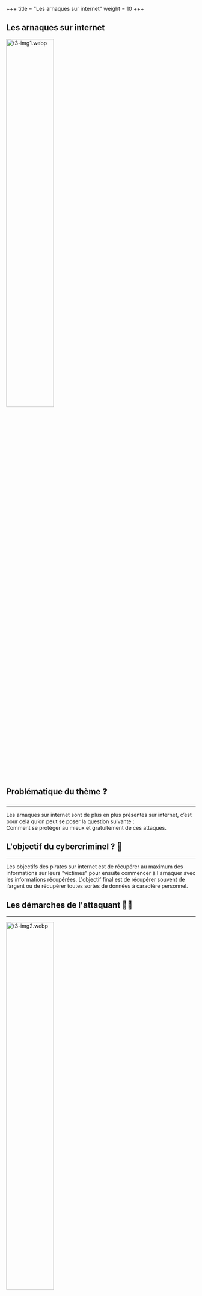 +++
title = "Les arnaques sur internet"
weight = 10
+++

## Les arnaques sur internet

<img src="https://cybersafe-dls.fr/theme3-img/t3-img1.webp" alt="t3-img1.webp" width="50%"/>


## Problématique du thème ❓
---
Les arnaques sur internet sont de plus en plus présentes sur internet, c’est pour cela qu’on peut se poser la question suivante :  
Comment se protéger au mieux et gratuitement de ces attaques.


## L'objectif du cybercriminel ? 🎯
---

Les objectifs des pirates sur internet est de récupérer au maximum des informations sur leurs "victimes" pour ensuite commencer à l'arnaquer avec les informations récupérées. L'objectif final est de récupérer souvent de l’argent ou de récupérer toutes sortes de données à caractère personnel.


## Les démarches de l'attaquant 👨‍💻
---

<img src="https://cybersafe-dls.fr/theme3-img/t3-img2.webp" alt="t3-img2.webp" width="50%"/>
<img src="https://cybersafe-dls.fr/theme3-img/t3-img3.webp" alt="t3-img3.webp" width="50%"/>

Les attaquants peuvent utiliser plusieurs manières afin d'arriver à leurs fins en voici quelques-unes.
 
**Le phishing ou hameçonnage :**  
Le phishing consiste à aller à la "pêche" aux informations. "C’est une technique frauduleuse qui trompe l’internaute pour l’inciter à communiquer ses données personnelles en se faisant passer pour un tiers de confiance". Il peut s’agir de faux e-mails de banque qui prétendent faire un dépôt de documents sur votre compte, de faux e-mails pour demander une indemnisation, ou encore de fausses offres.
 
**Le drop shipping :**  
Le drop shipping est une pratique commerciale qui se développe de plus en plus sur Internet, notamment chez les influenceurs et via les réseaux sociaux. Il s’agit d’une technique utilisée par des sites internet qui proposent des produits déjà en vente chez d’autres fournisseurs et qui gonflent artificiellement le prix afin d’empocher une jolie commission au passage. "Par exemple, un influenceur va nous promettre 50% sur une montre si on l’achète sur telle boutique en ligne. Et puis, on se rend compte par la suite que cette boutique n’est qu’un intermédiaire avec le grossiste et qu’elle a obtenu une commission énorme sur votre achat. Finalement, on a payé cette montre 10x plus cher".

**Les faux sites arnaqueurs :**  
Certains sites sont simplement frauduleux et n'enverront jamais notre commande. Ils utilisent des adresses quasi-identiques aux magasins en ligne bien connus. Ils usurpent les noms de marques célèbres puis disparaissent du paysage pour réapparaître plus tard sous une autre dénomination.

**Arnaques aux dépannages :**  
L’arnaque aux faux supports techniques (Tech support scam en anglais) consiste à effrayer la victime, par SMS, téléphone, chat, courriel, ou par l’apparition d’un message qui bloque son ordinateur. Cela lui indique un problème technique grave et un risque de perte de ses données ou de l’usage de son équipement, afin de pousser la victime à contacter un prétendu support technique officiel (Microsoft, Apple, Google…), pour ensuite la convaincre de payer un pseudo-dépannage informatique et / ou à acheter des logiciels inutiles, voire nuisibles. Si la victime refuse de payer, les criminels peuvent la menacer de détruire ses fichiers ou de divulguer ses informations personnelles.
 
**Le chantage à la webcam :**  
Il peut arriver que des arnaqueurs prétendent avoir une vidéo de nous en train de regarder des films pornographiques. Ils vont nous manipuler et demander de l’argent pour ne pas divulguer ces soi-disant vidéos.



## Les moyens de remédiation ✅
---

**Comment bien réagir en cas d'escroquerie**  
Si vous êtes victime d'un paiement frauduleux, alertez rapidement votre banque pour annuler l’opération et faites opposition à votre carte bancaire si elle a été utilisée par l’escroc.  
Consignez toutes les preuves possibles : URL, capture d’écran, référence de la transaction…  
Déposez plainte contre l’auteur des faits ou, s’il n’est pas identifié, contre X. Les autorités développent une plateforme en ligne, baptisée "Thésée", pour faciliter la démarche. Elle sera opérationnelle dans le courant de l’année.  


**Comment éviter les pièges**  
Il existe bien d’autres méthodes pour vous tromper sur le net, et chaque jour de nouvelles techniques voit le jour. Il est impossible de toutes les recenser ici, par contre nous pouvons vous donner quelques conseils pour vous protéger :  
 
- ➡️N’envoyez jamais vos informations confidentielles (numéros de carte bancaire, mots de passe, etc...) en réponse à un mail. Les banques, assurances, service public ne vous demanderont jamais vos identifiants. Souvent les arnaqueurs vont essayer de vous mettre la pression pour vous inciter à payer rapidement.
 
- ➡️Prenez le temps de vérifier le sérieux de l’organisme qui vous sollicite pour un paiement ou autres. Un simple passage par le net suffit souvent à obtenir de nombreuses informations. Des erreurs de syntaxe et des approximations doivent vous alerter. 
 
- ➡️Prenez le temps de lire les conditions contractuelles. Concernant l’arnaque aux faux produits d’essai, la mention d’un abonnement est bien présente dans les conditions de vente, mais soigneusement noyée dans les informations pour que vous passiez à côté.  

- ➡️En cas d’infection de votre ordinateur, ne cédez surtout pas à la panique. Dans tous les cas, n’acceptez jamais la prise en main à distance de votre ordinateur par un support que vous n’avez pas sollicité.
 
- ➡️Pour toute démarche administrative, privilégié les sites officiels et ne passer jamais par des intermédiaires.

**Les risques encourue :**  
Suite aux arnaques/escroquerie, il y a plusieurs risques qu’il faut prendre en compte comme :  
- ➡️ Vol de données bancaires,
- ➡️ Vol d'identité,
- ➡️ Vol d’argent,
- ➡️ Vol de données personnelles,
- ➡️ Vol de données médicales.


## Le point juridique 📘
---

L’incrimination principale qui peut-être retenue est l’escroquerie. L’article 313-1 du code pénal. L’escroquerie est passible de cinq ans d’emprisonnement et de 375 000 euros d’amende.  
Source: [legifrance.gouv.fr](https://www.legifrance.gouv.fr/codes/article_lc/LEGIARTI000006418192/)  

Si la victime est menacée de suppression de ses fichiers ou en est victime, de tels procédés relèvent de l’extorsion de fonds. L’extorsion est passible de sept ans d’emprisonnement et de 100 000 euros d’amende.  

Les articles 323-1 à 323-7 du code pénal disposent que : « la suppression ou la modification de données contenues dans le système », ou l’« altération du fonctionnement de ce système » sont passibles de deux ans à sept ans d’emprisonnement et de 60 000 à 300 000 euros d’amende.  
Source: [legifrance.gouv.fr](https://www.legifrance.gouv.fr/codes/section_lc/LEGITEXT000006070719/LEGISCTA000006149839/#LEGISCTA000006149839)

Le harcèlement via internet (mails, réseaux sociaux...) est appelé cyber harcèlement. Il s'agit d'un délit : infraction jugée par le tribunal correctionnel est punie principalement d'une amende et/ou d'une peine d'emprisonnement inférieure à 10 ans.  
Source: [service-public.fr](https://www.service-public.fr/particuliers/vosdroits/F32239)
